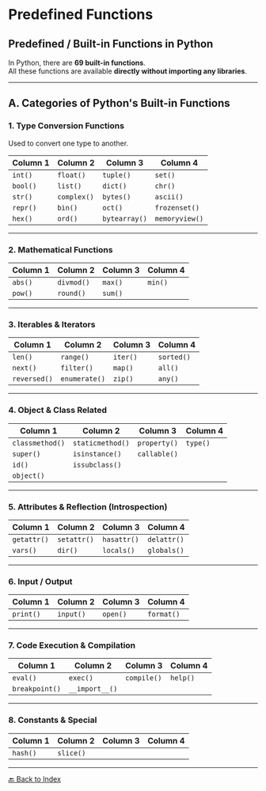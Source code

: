 # Predefined Functions

## Predefined / Built-in Functions in Python

In Python, there are **69 built-in functions**.  
All these functions are available **directly without importing any libraries**.

---

## A. Categories of Python's Built-in Functions

### 1. Type Conversion Functions
Used to convert one type to another.

| Column 1 | Column 2 | Column 3 | Column 4 |
|----------|----------|----------|----------|
| `int()`  | `float()` | `tuple()` | `set()` |
| `bool()` | `list()`  | `dict()`  | `chr()` |
| `str()`  | `complex()` | `bytes()` | `ascii()` |
| `repr()` | `bin()`   | `oct()`  | `frozenset()` |
| `hex()`  | `ord()`   | `bytearray()` | `memoryview()` |

---

### 2. Mathematical Functions

| Column 1 | Column 2 | Column 3 | Column 4 |
|----------|----------|----------|----------|
| `abs()`  | `divmod()` | `max()` | `min()` |
| `pow()`  | `round()`  | `sum()` |          |

---

### 3. Iterables & Iterators

| Column 1     | Column 2   | Column 3  | Column 4  |
|--------------|------------|-----------|-----------|
| `len()`      | `range()`  | `iter()`  | `sorted()` |
| `next()`     | `filter()` | `map()`   | `all()`    |
| `reversed()` | `enumerate()` | `zip()` | `any()`   |

---

### 4. Object & Class Related

| Column 1         | Column 2         | Column 3     | Column 4 |
|------------------|-----------------|-------------|----------|
| `classmethod()`  | `staticmethod()` | `property()` | `type()` |
| `super()`        | `isinstance()`  | `callable()` |          |
| `id()`           | `issubclass()`  |             |          |
| `object()`       |                 |             |          |

---

### 5. Attributes & Reflection (Introspection)

| Column 1    | Column 2    | Column 3    | Column 4 |
|------------|------------|------------|----------|
| `getattr()` | `setattr()` | `hasattr()` | `delattr()` |
| `vars()`    | `dir()`     | `locals()`  | `globals()` |

---

### 6. Input / Output

| Column 1   | Column 2 | Column 3 | Column 4 |
|-----------|----------|----------|----------|
| `print()` | `input()` | `open()` | `format()` |

---

### 7. Code Execution & Compilation

| Column 1    | Column 2    | Column 3    | Column 4 |
|------------|------------|------------|----------|
| `eval()`   | `exec()`   | `compile()` | `help()` |
| `breakpoint()` | `__import__()` |         |          |

---

### 8. Constants & Special

| Column 1 | Column 2 | Column 3 | Column 4 |
|----------|----------|----------|----------|
| `hash()` | `slice()` |          |          |


---
[🔙 Back to Index](README.md)
